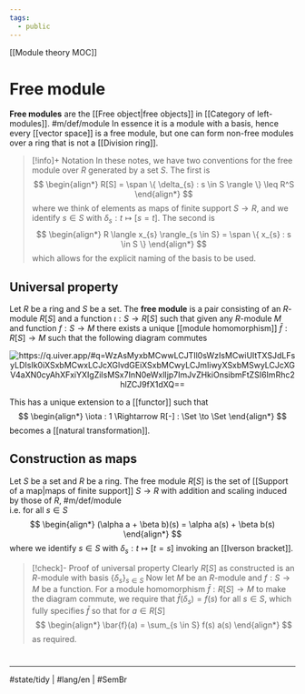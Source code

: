 ```yaml
---
tags:
  - public
---
```

[[Module theory MOC]] 
# Free module

**Free modules** are the [[Free object|free objects]] in [[Category of left-modules]]. #m/def/module 
In essence it is a module with a basis, hence every [[vector space]] is a free module, 
but one can form non-free modules over a ring that is not a [[Division ring]].

> [!info]+ Notation
> In these notes, we have two conventions for the free module over $R$ generated by a set $S$. The first is
> $$
> \begin{align*}
> R[S] = \span \{ \delta_{s} : s \in S \rangle \} \leq R^S
> \end{align*}
> $$
> where we think of elements as maps of finite support $S \to R$,
> and we identify $s \in S$ with $\delta_{s} : t \mapsto [s=t]$. 
> The second is
> $$
> \begin{align*}
> R \langle x_{s} \rangle_{s \in S}  = \span \{ x_{s} : s \in S \} 
> \end{align*}
> $$
> which allows for the explicit naming of the basis to be used.

## Universal property

Let $R$ be a ring and $S$ be a set.
The **free module** is a pair consisting of an $R$-module $R[S]$ and a function $\iota : S \to R[S]$ 
such that given any $R$-module $M$ and function $f : S \to M$
there exists a unique [[module homomorphism]] $\bar{f} : R[S] \to M$ such that the following diagram commutes

<p align="center"><img align="center" src="https://i.upmath.me/svg/%0A%25%20https%3A%2F%2Fq.uiver.app%2F%23q%3DWzAsMyxbMCwwLCJTIl0sWzIsMCwiUltTXSJdLFsyLDIsIk0iXSxbMCwxLCJcXGlvdGEiXSxbMCwyLCJmIiwyXSxbMSwyLCJcXGV4aXN0cyAhXFxiYXIgZiIsMSx7InN0eWxlIjp7ImJvZHkiOnsibmFtZSI6ImRhc2hlZCJ9fX1dXQ%3D%3D%0A%5C%5B%5Cbegin%7Btikzcd%7D%0A%09S%20%26%26%20%7BR%5BS%5D%7D%20%5C%5C%0A%09%5C%5C%0A%09%26%26%20M%0A%09%5Carrow%5B%22%5Ciota%22%2C%20from%3D1-1%2C%20to%3D1-3%5D%0A%09%5Carrow%5B%22f%22'%2C%20from%3D1-1%2C%20to%3D3-3%5D%0A%09%5Carrow%5B%22%7B%5Cexists%20!%5Cbar%20f%7D%22%7Bdescription%7D%2C%20dashed%2C%20from%3D1-3%2C%20to%3D3-3%5D%0A%5Cend%7Btikzcd%7D%5C%5D%0A#invert" alt="https://q.uiver.app/#q=WzAsMyxbMCwwLCJTIl0sWzIsMCwiUltTXSJdLFsyLDIsIk0iXSxbMCwxLCJcXGlvdGEiXSxbMCwyLCJmIiwyXSxbMSwyLCJcXGV4aXN0cyAhXFxiYXIgZiIsMSx7InN0eWxlIjp7ImJvZHkiOnsibmFtZSI6ImRhc2hlZCJ9fX1dXQ==" /></p>

This has a unique extension to a [[functor]] such that 
$$
\begin{align*}
\iota : 1 \Rightarrow R[-] : \Set \to \Set
\end{align*}
$$
becomes a [[natural transformation]].


## Construction as maps

Let $S$ be a set and $R$ be a ring.
The free module $R[S]$ is the set of [[Support of a map|maps of finite support]] $S \to R$ with addition and scaling induced by those of $R$, #m/def/module  
i.e. for all $s \in S$
$$
\begin{align*}
(\alpha a + \beta b)(s) = \alpha a(s) + \beta b(s)
\end{align*}
$$
where we identify $s \in S$ with $\delta_{s} : t \mapsto [t=s]$ invoking an [[Iverson bracket]].

> [!check]- Proof of universal property
> Clearly $R[S]$ as constructed is an $R$-module with basis $\{ \delta_{s} \}_{s \in S}$
> Now let $M$ be an $R$-module and $f : S \to M$ be a function.
> For a module homomorphism $\bar{f} : R[S] \to M$ to make the diagram commute,
> we require that $\bar{f}(\delta_{s}) = f(s)$ for all $s \in S$, 
> which fully specifies $\bar{f}$ so that for $a \in R[S]$
> $$
> \begin{align*}
> \bar{f}(a) = \sum_{s \in S} f(s) a(s)
> \end{align*}
> $$
> as required. <span class="QED"/>

#
---
#state/tidy | #lang/en | #SemBr
